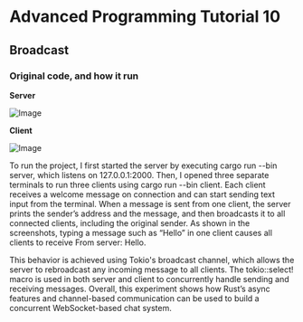 # Advanced Programming Tutorial 10

## Broadcast

### Original code, and how it run

**Server**

![Image](https://github.com/user-attachments/assets/cd7c56fa-4a1a-4d6e-a8b2-8f551da39387)

**Client**

![Image](https://github.com/user-attachments/assets/eb0fbcba-7ee9-4625-9e03-17cd34847990)

To run the project, I first started the server by executing cargo run --bin server, which listens on 127.0.0.1:2000. Then, I opened three separate terminals to run three clients using cargo run --bin client. Each client receives a welcome message on connection and can start sending text input from the terminal. When a message is sent from one client, the server prints the sender’s address and the message, and then broadcasts it to all connected clients, including the original sender. As shown in the screenshots, typing a message such as “Hello” in one client causes all clients to receive From server: Hello.

This behavior is achieved using Tokio's broadcast channel, which allows the server to rebroadcast any incoming message to all clients. The tokio::select! macro is used in both server and client to concurrently handle sending and receiving messages. Overall, this experiment shows how Rust’s async features and channel-based communication can be used to build a concurrent WebSocket-based chat system.
